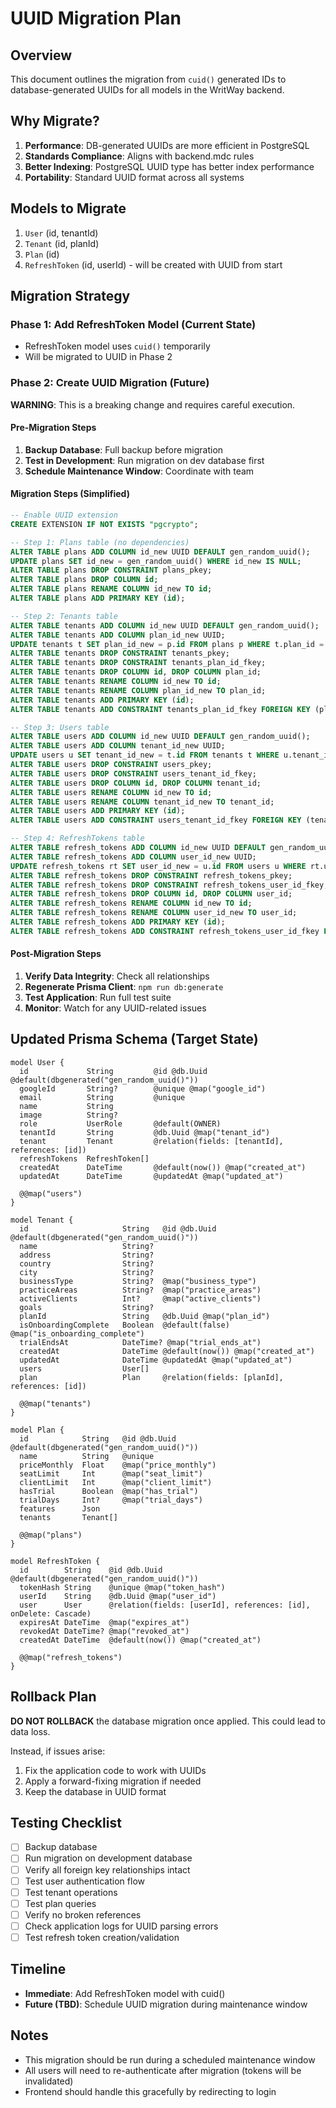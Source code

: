 # UUID Migration Plan

## Overview
This document outlines the migration from `cuid()` generated IDs to database-generated UUIDs for all models in the WritWay backend.

## Why Migrate?
1. **Performance**: DB-generated UUIDs are more efficient in PostgreSQL
2. **Standards Compliance**: Aligns with backend.mdc rules
3. **Better Indexing**: PostgreSQL UUID type has better index performance
4. **Portability**: Standard UUID format across all systems

## Models to Migrate
1. `User` (id, tenantId)
2. `Tenant` (id, planId)
3. `Plan` (id)
4. `RefreshToken` (id, userId) - will be created with UUID from start

## Migration Strategy

### Phase 1: Add RefreshToken Model (Current State)
- RefreshToken model uses `cuid()` temporarily
- Will be migrated to UUID in Phase 2

### Phase 2: Create UUID Migration (Future)
**WARNING**: This is a breaking change and requires careful execution.

#### Pre-Migration Steps
1. **Backup Database**: Full backup before migration
2. **Test in Development**: Run migration on dev database first
3. **Schedule Maintenance Window**: Coordinate with team

#### Migration Steps (Simplified)

```sql
-- Enable UUID extension
CREATE EXTENSION IF NOT EXISTS "pgcrypto";

-- Step 1: Plans table (no dependencies)
ALTER TABLE plans ADD COLUMN id_new UUID DEFAULT gen_random_uuid();
UPDATE plans SET id_new = gen_random_uuid() WHERE id_new IS NULL;
ALTER TABLE plans DROP CONSTRAINT plans_pkey;
ALTER TABLE plans DROP COLUMN id;
ALTER TABLE plans RENAME COLUMN id_new TO id;
ALTER TABLE plans ADD PRIMARY KEY (id);

-- Step 2: Tenants table
ALTER TABLE tenants ADD COLUMN id_new UUID DEFAULT gen_random_uuid();
ALTER TABLE tenants ADD COLUMN plan_id_new UUID;
UPDATE tenants t SET plan_id_new = p.id FROM plans p WHERE t.plan_id = p.id;
ALTER TABLE tenants DROP CONSTRAINT tenants_pkey;
ALTER TABLE tenants DROP CONSTRAINT tenants_plan_id_fkey;
ALTER TABLE tenants DROP COLUMN id, DROP COLUMN plan_id;
ALTER TABLE tenants RENAME COLUMN id_new TO id;
ALTER TABLE tenants RENAME COLUMN plan_id_new TO plan_id;
ALTER TABLE tenants ADD PRIMARY KEY (id);
ALTER TABLE tenants ADD CONSTRAINT tenants_plan_id_fkey FOREIGN KEY (plan_id) REFERENCES plans(id);

-- Step 3: Users table
ALTER TABLE users ADD COLUMN id_new UUID DEFAULT gen_random_uuid();
ALTER TABLE users ADD COLUMN tenant_id_new UUID;
UPDATE users u SET tenant_id_new = t.id FROM tenants t WHERE u.tenant_id = t.id;
ALTER TABLE users DROP CONSTRAINT users_pkey;
ALTER TABLE users DROP CONSTRAINT users_tenant_id_fkey;
ALTER TABLE users DROP COLUMN id, DROP COLUMN tenant_id;
ALTER TABLE users RENAME COLUMN id_new TO id;
ALTER TABLE users RENAME COLUMN tenant_id_new TO tenant_id;
ALTER TABLE users ADD PRIMARY KEY (id);
ALTER TABLE users ADD CONSTRAINT users_tenant_id_fkey FOREIGN KEY (tenant_id) REFERENCES tenants(id);

-- Step 4: RefreshTokens table
ALTER TABLE refresh_tokens ADD COLUMN id_new UUID DEFAULT gen_random_uuid();
ALTER TABLE refresh_tokens ADD COLUMN user_id_new UUID;
UPDATE refresh_tokens rt SET user_id_new = u.id FROM users u WHERE rt.user_id = u.id;
ALTER TABLE refresh_tokens DROP CONSTRAINT refresh_tokens_pkey;
ALTER TABLE refresh_tokens DROP CONSTRAINT refresh_tokens_user_id_fkey;
ALTER TABLE refresh_tokens DROP COLUMN id, DROP COLUMN user_id;
ALTER TABLE refresh_tokens RENAME COLUMN id_new TO id;
ALTER TABLE refresh_tokens RENAME COLUMN user_id_new TO user_id;
ALTER TABLE refresh_tokens ADD PRIMARY KEY (id);
ALTER TABLE refresh_tokens ADD CONSTRAINT refresh_tokens_user_id_fkey FOREIGN KEY (user_id) REFERENCES users(id) ON DELETE CASCADE;
```

#### Post-Migration Steps
1. **Verify Data Integrity**: Check all relationships
2. **Regenerate Prisma Client**: `npm run db:generate`
3. **Test Application**: Run full test suite
4. **Monitor**: Watch for any UUID-related issues

## Updated Prisma Schema (Target State)

```prisma
model User {
  id             String         @id @db.Uuid @default(dbgenerated("gen_random_uuid()"))
  googleId       String?        @unique @map("google_id")
  email          String         @unique
  name           String
  image          String?
  role           UserRole       @default(OWNER)
  tenantId       String         @db.Uuid @map("tenant_id")
  tenant         Tenant         @relation(fields: [tenantId], references: [id])
  refreshTokens  RefreshToken[]
  createdAt      DateTime       @default(now()) @map("created_at")
  updatedAt      DateTime       @updatedAt @map("updated_at")

  @@map("users")
}

model Tenant {
  id                     String   @id @db.Uuid @default(dbgenerated("gen_random_uuid()"))
  name                   String?
  address                String?
  country                String?
  city                   String?
  businessType           String?  @map("business_type")
  practiceAreas          String?  @map("practice_areas")
  activeClients          Int?     @map("active_clients")
  goals                  String?
  planId                 String   @db.Uuid @map("plan_id")
  isOnboardingComplete   Boolean  @default(false) @map("is_onboarding_complete")
  trialEndsAt            DateTime? @map("trial_ends_at")
  createdAt              DateTime @default(now()) @map("created_at")
  updatedAt              DateTime @updatedAt @map("updated_at")
  users                  User[]
  plan                   Plan     @relation(fields: [planId], references: [id])

  @@map("tenants")
}

model Plan {
  id            String   @id @db.Uuid @default(dbgenerated("gen_random_uuid()"))
  name          String   @unique
  priceMonthly  Float    @map("price_monthly")
  seatLimit     Int      @map("seat_limit")
  clientLimit   Int      @map("client_limit")
  hasTrial      Boolean  @map("has_trial")
  trialDays     Int?     @map("trial_days")
  features      Json
  tenants       Tenant[]

  @@map("plans")
}

model RefreshToken {
  id        String    @id @db.Uuid @default(dbgenerated("gen_random_uuid()"))
  tokenHash String    @unique @map("token_hash")
  userId    String    @db.Uuid @map("user_id")
  user      User      @relation(fields: [userId], references: [id], onDelete: Cascade)
  expiresAt DateTime  @map("expires_at")
  revokedAt DateTime? @map("revoked_at")
  createdAt DateTime  @default(now()) @map("created_at")

  @@map("refresh_tokens")
}
```

## Rollback Plan
**DO NOT ROLLBACK** the database migration once applied. This could lead to data loss.

Instead, if issues arise:
1. Fix the application code to work with UUIDs
2. Apply a forward-fixing migration if needed
3. Keep the database in UUID format

## Testing Checklist
- [ ] Backup database
- [ ] Run migration on development database
- [ ] Verify all foreign key relationships intact
- [ ] Test user authentication flow
- [ ] Test tenant operations
- [ ] Test plan queries
- [ ] Verify no broken references
- [ ] Check application logs for UUID parsing errors
- [ ] Test refresh token creation/validation

## Timeline
- **Immediate**: Add RefreshToken model with cuid()
- **Future (TBD)**: Schedule UUID migration during maintenance window

## Notes
- This migration should be run during a scheduled maintenance window
- All users will need to re-authenticate after migration (tokens will be invalidated)
- Frontend should handle this gracefully by redirecting to login


